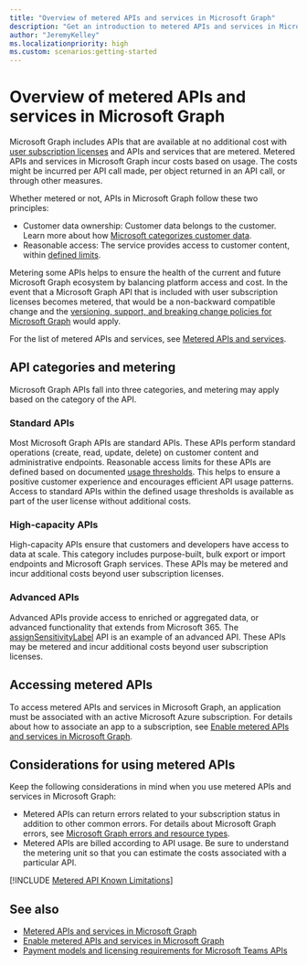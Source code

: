 ```yaml
---
title: "Overview of metered APIs and services in Microsoft Graph"
description: "Get an introduction to metered APIs and services in Microsoft Graph."
author: "JeremyKelley"
ms.localizationpriority: high
ms.custom: scenarios:getting-started
---
```


# Overview of metered APIs and services in Microsoft Graph

Microsoft Graph includes APIs that are available at no additional cost with [user subscription licenses](/microsoft-365/enterprise/subscriptions-licenses-accounts-and-tenants-for-microsoft-cloud-offerings) and APIs and services that are metered. Metered APIs and services in Microsoft Graph incur costs based on usage. The costs might be incurred per API call made, per object returned in an API call, or through other measures.

Whether metered or not, APIs in Microsoft Graph follow these two principles:
- Customer data ownership: Customer data belongs to the customer. Learn more about how [Microsoft categorizes customer data](https://www.microsoft.com/trust-center/privacy/customer-data-definitions). 
- Reasonable access: The service provides access to customer content, within [defined limits](throttling-limits.md). 

Metering some APIs helps to ensure the health of the current and future Microsoft Graph ecosystem by balancing platform access and cost. In the event that a Microsoft Graph API that is included with user subscription licenses becomes metered, that would be a non-backward compatible change and the [versioning, support, and breaking change policies for Microsoft Graph](versioning-and-support.md) would apply.

For the list of metered APIs and services, see [Metered APIs and services](/graph/metered-api-list). 

## API categories and metering
Microsoft Graph APIs fall into three categories, and metering may apply based on the category of the API.

### Standard APIs
Most Microsoft Graph APIs are standard APIs. These APIs perform standard operations (create, read, update, delete) on customer content and administrative endpoints. Reasonable access limits for these APIs are defined based on documented [usage thresholds](throttling-limits.md). This helps to ensure a positive customer experience and encourages efficient API usage patterns. Access to standard APIs within the defined usage thresholds is available as part of the user license without additional costs.

### High-capacity APIs
High-capacity APIs ensure that customers and developers have access to data at scale. This category includes purpose-built, bulk export or import endpoints and Microsoft Graph services. These APIs may be metered and incur additional costs beyond user subscription licenses.

### Advanced APIs
Advanced APIs provide access to enriched or aggregated data, or advanced functionality that extends from Microsoft 365. The [assignSensitivityLabel](/graph/api/driveitem-assignsensitivitylabel) API is an example of an advanced API. These APIs may be metered and incur additional costs beyond user subscription licenses.

## Accessing metered APIs
To access metered APIs and services in Microsoft Graph, an application must be associated with an active Microsoft Azure subscription. For details about how to associate an app to a subscription, see [Enable metered APIs and services in Microsoft Graph](/graph/metered-api-setup).

## Considerations for using metered APIs

Keep the following considerations in mind when you use metered APIs and services in Microsoft Graph:

- Metered APIs can return errors related to your subscription status in addition to other common errors. For details about Microsoft Graph errors, see [Microsoft Graph errors and resource types](errors.md).
- Metered APIs are billed according to API usage. Be sure to understand the metering unit so that you can estimate the costs associated with a particular API.

[!INCLUDE [Metered API Known Limitations](includes/metered-api-known-limitations.md)]

## See also

- [Metered APIs and services in Microsoft Graph](/graph/metered-api-list)
- [Enable metered APIs and services in Microsoft Graph](/graph/metered-api-setup)
- [Payment models and licensing requirements for Microsoft Teams APIs](teams-licenses.md)
